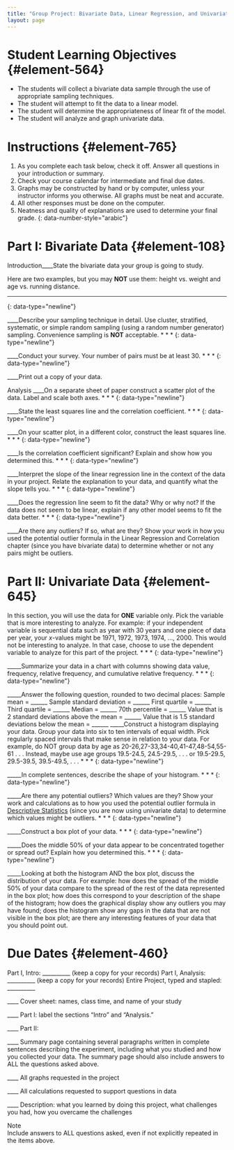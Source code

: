 ```yaml
---
title: "Group Project: Bivariate Data, Linear Regression, and Univariate Data"
layout: page
---
```



# Student Learning Objectives   {#element-564}

* The students will collect a bivariate data sample through the use of appropriate sampling techniques.
* The student will attempt to fit the data to a linear model.
* The student will determine the appropriateness of linear fit of the model.
* The student will analyze and graph univariate data.

# Instructions   {#element-765}

1.  As you complete each task below, check it off. Answer all questions in your introduction or summary.
2.  Check your course calendar for intermediate and final due dates.
3.  Graphs may be constructed by hand or by computer, unless your instructor informs you otherwise. All graphs must be neat and accurate.
4.  All other responses must be done on the computer.
5.  Neatness and quality of explanations are used to determine your final grade.
{: data-number-style="arabic"}

# Part I: Bivariate Data   {#element-108}

<span data-type="title">Introduction</span>\_\_\_\_State the bivariate data your group is going to study. <div data-type="note" id="eip-idp126031264" data-label="Examples" markdown="1">
Here are two examples, but you may **NOT** use them: height vs. weight and age vs. running distance.

</div>

* * *
{: data-type="newline"}

\_\_\_\_Describe your sampling technique in detail. Use cluster, stratified, systematic, or simple random sampling (using a random number generator) sampling. Convenience sampling is **NOT** acceptable. * * *
{: data-type="newline"}

\_\_\_\_Conduct your survey. Your number of pairs must be at least 30. * * *
{: data-type="newline"}

\_\_\_\_Print out a copy of your data.

<span data-type="title">Analysis</span> \_\_\_\_On a separate sheet of paper construct a scatter plot of the data. Label and scale both axes. * * *
{: data-type="newline"}

\_\_\_\_State the least squares line and the correlation coefficient. * * *
{: data-type="newline"}

\_\_\_\_On your scatter plot, in a different color, construct the least squares line. * * *
{: data-type="newline"}

\_\_\_\_Is the correlation coefficient significant? Explain and show how you determined this. * * *
{: data-type="newline"}

\_\_\_\_Interpret the slope of the linear regression line in the context of the data in your project. Relate the explanation to your data, and quantify what the slope tells you. * * *
{: data-type="newline"}

\_\_\_\_Does the regression line seem to fit the data? Why or why not? If the data does not seem to be linear, explain if any other model seems to fit the data better. * * *
{: data-type="newline"}

\_\_\_\_Are there any outliers? If so, what are they? Show your work in how you used the potential outlier formula in the Linear Regression and Correlation chapter (since you have bivariate data) to determine whether or not any pairs might be outliers.

# Part II: Univariate Data   {#element-645}

In this section, you will use the data for **ONE** variable only. Pick the variable that is more interesting to analyze. For example: if your independent variable is sequential data such as year with 30 years and one piece of data per year, your *x*-values might be 1971, 1972, 1973, 1974, …, 2000. This would not be interesting to analyze. In that case, choose to use the dependent variable to analyze for this part of the project. * * *
{: data-type="newline"}

\_\_\_\_\_Summarize your data in a chart with columns showing data value, frequency, relative frequency, and cumulative relative frequency. * * *
{: data-type="newline"}

\_\_\_\_\_Answer the following question, rounded to two decimal places: <span data-type="list" data-list-type="enumerated" id="eip-idp79349232" data-number-style="lower-alpha"> <span data-type="item">Sample mean = \_\_\_\_\_\_</span> <span data-type="item">Sample standard deviation = \_\_\_\_\_\_</span> <span data-type="item">First quartile = \_\_\_\_\_\_</span> <span data-type="item">Third quartile = \_\_\_\_\_\_</span> <span data-type="item">Median = \_\_\_\_\_\_</span> <span data-type="item">70th percentile = \_\_\_\_\_\_</span> <span data-type="item">Value that is 2 standard deviations above the mean = \_\_\_\_\_\_</span> <span data-type="item">Value that is 1.5 standard deviations below the mean = \_\_\_\_\_\_</span> </span> \_\_\_\_\_Construct a histogram displaying your data. Group your data into six to ten intervals of equal width. Pick regularly spaced intervals that make sense in relation to your data. For example, do NOT group data by age as 20-26,27-33,34-40,41-47,48-54,55-61 . . . Instead, maybe use age groups 19.5-24.5, 24.5-29.5, . . . or 19.5-29.5, 29.5-39.5, 39.5-49.5, . . . * * *
{: data-type="newline"}

\_\_\_\_\_In complete sentences, describe the shape of your histogram. * * *
{: data-type="newline"}

\_\_\_\_\_Are there any potential outliers? Which values are they? Show your work and calculations as to how you used the potential outlier formula in [Descriptive Statistics](/m46925) (since you are now using univariate data) to determine which values might be outliers. * * *
{: data-type="newline"}

\_\_\_\_\_Construct a box plot of your data. * * *
{: data-type="newline"}

\_\_\_\_\_Does the middle 50% of your data appear to be concentrated together or spread out? Explain how you determined this. * * *
{: data-type="newline"}

\_\_\_\_\_Looking at both the histogram AND the box plot, discuss the distribution of your data. For example: how does the spread of the middle 50% of your data compare to the spread of the rest of the data represented in the box plot; how does this correspond to your description of the shape of the histogram; how does the graphical display show any outliers you may have found; does the histogram show any gaps in the data that are not visible in the box plot; are there any interesting features of your data that you should point out.

# Due Dates   {#element-460}

<span data-type="list" data-list-type="bulleted" id="eip-idm37795808"><span data-type="item">Part I, Intro: \_\_\_\_\_\_\_\_\_\_ (keep a copy for your records)</span> <span data-type="item">Part I, Analysis: \_\_\_\_\_\_\_\_\_\_ (keep a copy for your records)</span> <span data-type="item">Entire Project, typed and stapled: \_\_\_\_\_\_\_\_\_\_

 \_\_\_\_ Cover sheet: names, class time, and name of your study

 \_\_\_\_ Part I: label the sections “Intro” and “Analysis.”

 \_\_\_\_ Part II:

 \_\_\_\_ Summary page containing several paragraphs written in complete sentences describing the experiment, including what you studied and how you collected your data. The summary page should also include answers to ALL the questions asked above.

 \_\_\_\_ All graphs requested in the project

 \_\_\_\_ All calculations requested to support questions in data

 \_\_\_\_ Description: what you learned by doing this project, what challenges you had, how you overcame the challenges

</span> </span>

<div data-type="note" id="id41138276" data-label="" markdown="1">
<div data-type="title">
Note
</div>
Include answers to ALL questions asked, even if not explicitly repeated in the items above.

</div>

